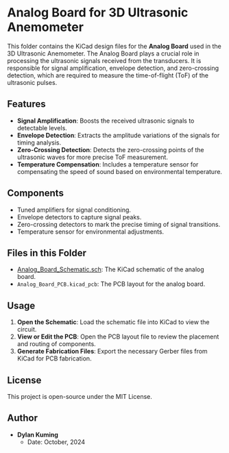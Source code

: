 # Analog Board for 3D Ultrasonic Anemometer

This folder contains the KiCad design files for the **Analog Board** used in the 3D Ultrasonic Anemometer. The Analog Board plays a crucial role in processing the ultrasonic signals received from the transducers. It is responsible for signal amplification, envelope detection, and zero-crossing detection, which are required to measure the time-of-flight (ToF) of the ultrasonic pulses.

## Features
- **Signal Amplification**: Boosts the received ultrasonic signals to detectable levels.
- **Envelope Detection**: Extracts the amplitude variations of the signals for timing analysis.
- **Zero-Crossing Detection**: Detects the zero-crossing points of the ultrasonic waves for more precise ToF measurement.
- **Temperature Compensation**: Includes a temperature sensor for compensating the speed of sound based on environmental temperature.

## Components
- Tuned amplifiers for signal conditioning.
- Envelope detectors to capture signal peaks.
- Zero-crossing detectors to mark the precise timing of signal transitions.
- Temperature sensor for environmental adjustments.

## Files in this Folder
- [Analog_Board_Schematic.sch](https://github.com/dylankuming/EEE4022S_3D_Ultrasonic_Anemometer/blob/main/KiCad_folders/analog_board/Analog.kicad_sch): The KiCad schematic of the analog board.
- `Analog_Board_PCB.kicad_pcb`: The PCB layout for the analog board.

## Usage
1. **Open the Schematic**: Load the schematic file into KiCad to view the circuit.
2. **View or Edit the PCB**: Open the PCB layout file to review the placement and routing of components.
3. **Generate Fabrication Files**: Export the necessary Gerber files from KiCad for PCB fabrication.

## License
This project is open-source under the MIT License.

## Author

- **Dylan Kuming**
  - Date: October, 2024
